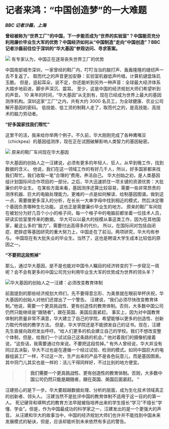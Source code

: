 # 记者来鸿：“中国创造梦”的一大难题

**_BBC 记者沙磊，上海_**

**曾经被称为“世界工厂”的中国，下一步能否成为“世界的实验室”？中国能否充分利用廉价毕业生大军的优势？中国经济如何从“中国制造”走向“中国创造”？BBC 记者沙磊前往位于深圳的“华大基因”参观访问、寻求答案。**

![](http://wscdn.bbc.co.uk/worldservice/assets/images/2013/05/27/130527094843_making_shoes.jpg)
有专家认为，中国正在逐渐丧失世界工厂的优势

中国南部城市深圳，一家曾经的鞋厂内，叮叮当当的敲打声、轰轰隆隆的缝纫声一去不复返了。
取而代之的声音更加安静：实验室机器低声吟唱，计算机键盘珠玑玉脆。
但是，竖起耳朵，说不定，你还能听到另外一种声音：全球最大经济体系大踏步地前进，脚步声深沉、震耳。
至少，这是中国的经济规划大师们希望听到的声音。
10 来年的时间，“华大基因”从无到有，现在已经成为世界上最大的基因测序机构。深圳这家“工厂”之内，共有大约 3000 名员工，为全球健康、农业公司解开基因的密码。
低技能、低工资的制鞋人走了，取而代之的，是高技能、高技术的脑力劳动者。

**“好多国家找我们帮忙”**

这里干的活，我来给你举两个例子。不久前，华大刚刚完成了各种鹰嘴豆（chickpea）的基因组测序，现在正在试图破解影响人类智力的基因秘密。

![](http://wscdn.bbc.co.uk/worldservice/assets/images/2013/05/27/130527094845_new_factory.gif)
原来的鞋厂车间现在华大基因

华大基因的创始人之一汪建说，必须有更多的年轻人、狂人，从早到晚工作，找到数据的含义。
他说，我们在这一领域工作的有好几千人，所以，好多国家都来找我们帮忙。我们收取一笔“合理的”费用，养活自己。
华大创始之初，是人类基因组计划国际间合作项目的一部分。之后，华大迅速抓住一项关键的资源优势：大批廉价的毕业生。
在某些方面来看，基因测序还算比较容易，需要一些非常昂贵的测序机器、巨大的电脑处理能力。更难的一点是如何解读、绘制基因图谱。做到这一点，需要做更多深入的分析，在长长一大串字母中找到相近的模式，然后决定哪个基因负责哪种生化功能。
这也正是需要廉价毕业生的地方。
原来的鞋厂车间现在被划分为好几百个小小的格子间，每一个格子中的电脑前都坐着一位技术人员，研读实验室里传来的数据。
华大可以以最大的规模从事这类工作，因为在其他国家，雇这么多的“脑力”，需要付出高得多的代价。
所以，在国际间对包括自闭症、肥胖症等基因研究的重大努力上，中国走在了前沿。两项研究，华大均有参与。
中国现在有大批失业的毕业生。当然了，这也是聘请大学生成本比较低的原因之一。

**“不要把这段剪掉”**

那么，通过华大基因，是不是也能对中国令人瞩目的经济转变的下一步窥见一斑呢？会不会有更多的中国公司充分利用毕业生大军的优势成为世界的领头羊？

![华大基因的创始人之一汪建：必须改变教育体制](http://wscdn.bbc.co.uk/worldservice/assets/images/2013/05/27/130527094642_wang_jian_512x288_bbc_nocredit.jpg)

前面提到的那些经济规划大师们，先不要得意忘形、为美景就在眼前举杯庆祝，华大基因的创始人对他们还提出了一个警告。
汪建说，“我们必须尽快改变教育体制。”他说，需要一个更具挑战性、更有创造性的教育体制。否则，大多数中国公司仍然只能继续是“跟随者”，跟在英国、美国后面紧赶。
事实上，因为对中国教育体制的质量非常不满意，华大建立了自己的学院，希望能够以更多的创造性、创新力取代传统的教学方法。
但是，华大学院还是不能颁发自己的证书。现在，汪建先生直接向政府发出呼吁。“给人们更多的机会建立自己的学校。我们不想改变整个体制，但是，给我们一个试试自己这条路的机会。”
他对着我们的摄像机接着说，“这些话，我需要通过你来说。不要把这段剪掉。”
有外人曾经说，华大并没有同过去决裂，华大不过也是在遵循一个经过试验、检测的模式。如同中国巨大的电器组装工厂一样，不过这一次，生产出来的产品不是各色玩意儿，而是基因图表。其中窍门儿其实也是一样的：活儿干得同样好，不过比别的地方便宜。

> > **我们需要一个更具挑战性、更有创造性的教育体制。否则，大多数中国公司仍然只能是跟随者，跟在英国、美国后面紧赶。 "**

汪建担心的是下一步。华大要超越数据处理、分析的层面，成为生化技术领域真正的创新者、领头人。
汪建当然不是批评中国的教育体制不适用于这一目的的第一人。
死记硬背和填鸭式的教育方法早就被指培养出来的学生擅长“学习”不擅长“学懂、学会”。但是，作为中国最成功的科学家之一，汪建发出的是一个更强大的声音。
从汪建和华大的故事当中，中国的经济规划大师们也许并不能找到中国未来发展模式的秘诀，但是，应该却能听到未来依然有多远的警告。
